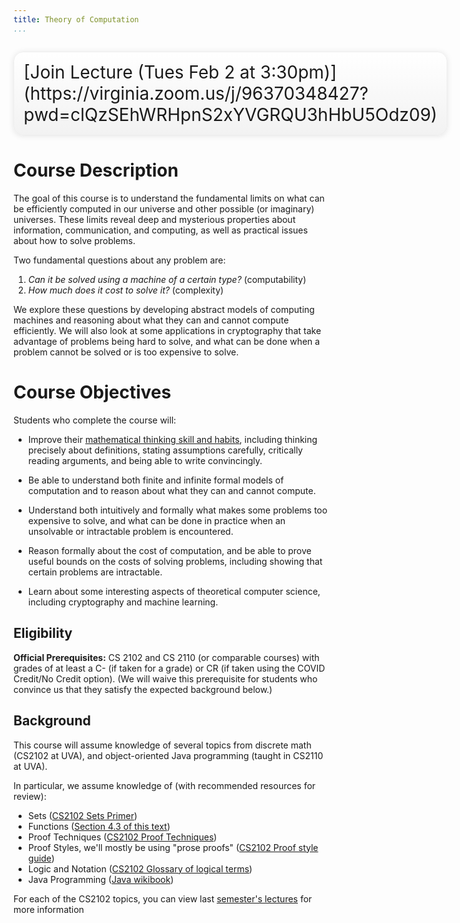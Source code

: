 ```yaml
---
title: Theory of Computation
...
```


<div style="display:table; font-size:200%; margin: 1em auto; padding:1ex; box-shadow: 0 1px 10px rgba(0,0,0,.1); border: thin solid #eee; border-radius:1ex; background-image: linear-gradient(to bottom, #ffffff, #f2f2f2);">[Join Lecture (Tues Feb 2 at 3:30pm)](https://virginia.zoom.us/j/96370348427?pwd=clQzSEhWRHpnS2xYVGRQU3hHbU5Odz09)</div>


# Course Description

  The goal of this course is to understand the
  fundamental limits on what can be efficiently computed in our
  universe and other possible (or imaginary) universes. These limits
  reveal deep and mysterious properties about information,
  communication, and computing, as well as practical issues about how
  to solve problems.


Two fundamental questions about any problem are:
 
 1. _Can it be solved using a machine of a certain type?_ (computability)
 2. _How much does it cost to solve it?_ (complexity)
 
We explore these questions by developing abstract models of computing
machines and reasoning about what they can and cannot compute
efficiently.  We will also look at some applications in cryptography
that take advantage of problems being hard to solve, and what can be
done when a problem cannot be solved or is too expensive to solve.

# Course Objectives

Students who complete the course will:

- Improve their [mathematical thinking skill and
  habits](https://medium.com/@jeremyjkun/habits-of-highly-mathematical-people-b719df12d15e),
  including thinking precisely about definitions, stating assumptions
  carefully, critically reading arguments, and being able to write
  convincingly.

- Be able to understand both finite and infinite formal models of computation and to reason about what they can and cannot compute.
- Understand both intuitively and formally what makes some problems too expensive to solve, and what can be done in practice when an unsolvable or intractable problem is encountered.
- Reason formally about the cost of computation, and be able to prove useful bounds on the costs of solving problems, including showing that certain problems are intractable.
- Learn about some interesting aspects of theoretical computer science, including cryptography and machine learning.


## Eligibility

**Official Prerequisites:** CS 2102 and CS 2110 (or comparable
  courses) with grades of at least a C- (if taken for a grade) or CR (if taken using the COVID Credit/No Credit option). (We will waive this
  prerequisite for students who convince us that they satisfy the
  expected background below.)
  

## Background

This course will assume knowledge of several topics from discrete math (CS2102 at UVA), and object-oriented Java programming (taught in CS2110 at UVA).

In particular, we assume knowledge of (with recommended resources for review):

- Sets ([CS2102 Sets Primer](http://www.cs.virginia.edu/luther/DMT1/S2020/sets.html))
- Functions ([Section 4.3 of this text](http://www.cs.virginia.edu/luther/DMT1/S2020/files/mcs.pdf))
- Proof Techniques ([CS2102 Proof Techniques](http://www.cs.virginia.edu/luther/DMT1/S2020/techniques-q8.html))
- Proof Styles, we'll mostly be using "prose proofs" ([CS2102 Proof style guide](http://www.cs.virginia.edu/luther/DMT1/S2020/proofs.html))
- Logic and Notation ([CS2102 Glossary of logical terms](http://www.cs.virginia.edu/luther/DMT1/S2020/glossary.html))
- Java Programming ([Java wikibook](https://en.wikibooks.org/wiki/Java_Programming))

For each of the CS2102 topics, you can view last [semester's lectures](http://www.cs.virginia.edu/luther/DMT1/F2019/schedule.html) for more information









